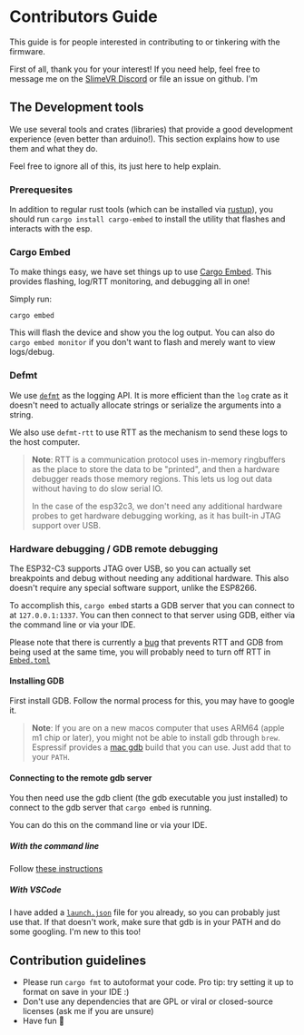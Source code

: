 # Contributors Guide
This guide is for people interested in contributing to or tinkering with the firmware.

First of all, thank you for your interest! If you need help, feel free to message me on
the [SlimeVR Discord][Discord] or file an issue on github. I'm

## The Development tools
We use several tools and crates (libraries) that provide a good development experience
(even better than arduino!). This section explains how to use them and what they do.

Feel free to ignore all of this, its just here to help explain.

### Prerequesites
In addition to regular rust tools (which can be installed via [rustup]), you should run
`cargo install cargo-embed` to install the utility that flashes and interacts with the
esp.

### Cargo Embed
To make things easy, we have set things up to use [Cargo Embed].
This provides flashing, log/RTT monitoring, and debugging all in one!

Simply run:
```
cargo embed
```
This will flash the device and show you the log output. You can also do `cargo embed monitor`
if you don't want to flash and merely want to view logs/debug.

### Defmt
We use [`defmt`] as the logging API. It is more efficient than the `log` crate as it
doesn't need to actually allocate strings or serialize the arguments into a string.

We also use `defmt-rtt` to use RTT as the mechanism to send these logs to the host
computer.
> **Note**:
> RTT is a communication protocol uses in-memory ringbuffers as the place to store the
> data to be "printed", and then a hardware debugger reads those memory regions. This
> lets us log out data without having to do slow serial IO.
>
> In the case of the esp32c3, we don't need any additional hardware probes to get
> hardware debugging working, as it has built-in JTAG support over USB.


### Hardware debugging / GDB remote debugging
The ESP32-C3 supports JTAG over USB, so you can actually set breakpoints and debug
without needing any additional hardware. This also doesn't require any special
software support, unlike the ESP8266.

To accomplish this, `cargo embed` starts a GDB server that you can connect to at
`127.0.0.1:1337`. You can then connect to that server using GDB, either via the command
line or via your IDE.

Please note that there is currently a [bug][gdb rtt bug] that prevents RTT and GDB from
being used at the same time, you will probably need to turn off RTT in
[`Embed.toml`](/Embed.toml)

#### Installing GDB
First install GDB. Follow the normal process for this, you may have to google it.
> **Note**: If you are on a new macos computer that uses ARM64 (apple m1 chip or later),
> you might not be able to install gdb through `brew`. Espressif provides a
> [mac gdb][espressif gdb] build that you can use. Just add that to your `PATH`.

#### Connecting to the remote gdb server
You then need use the gdb client (the gdb executable you just installed) to connect to
the gdb server that `cargo embed` is running.

You can do this on the command line or via your IDE.

##### With the command line
Follow [these instructions](https://docs.espressif.com/projects/esp-idf/en/latest/esp32c3/api-guides/jtag-debugging/using-debugger.html#jtag-debugging-using-debugger-command-line)

##### With VSCode
I have added a [`launch.json`](/.vscode/launch.json) file for you already, so you can probably just use that.
If that doesn't work, make sure that gdb is in your PATH and do some googling. I'm new
to this too!


## Contribution guidelines
* Please run `cargo fmt` to autoformat your code. Pro tip: try setting it up to format
  on save in your IDE :)
* Don't use any dependencies that are GPL or viral or closed-source licenses (ask me if
  you are unsure)
* Have fun 🦀


[Discord]: https://discord.gg/SlimeVR
[Cargo Embed]: https://probe.rs/docs/tools/cargo-embed/
[Rustup]: https://rustup.rs
[`defmt`]: https://defmt.ferrous-systems.com
[espressif gdb]: https://docs.espressif.com/projects/esp-idf/en/latest/esp32/api-guides/tools/idf-tools.html#riscv32-esp-elf-gdb
[gdb rtt bug]: https://github.com/probe-rs/probe-rs/issues/1221
